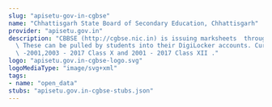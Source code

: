 ```yaml
---
slug: "apisetu-gov-in-cgbse"
name: "Chhattisgarh State Board of Secondary Education, Chhattisgarh"
provider: "apisetu.gov.in"
description: "CBBSE (http://cgbse.nic.in) is issuing marksheets  through DigiLocker.\
  \ These can be pulled by students into their DigiLocker accounts. Currently available\
  \ -2001,2003 - 2017 Class X and 2001 - 2017 Class XII ."
logo: "apisetu.gov.in-cgbse-logo.svg"
logoMediaType: "image/svg+xml"
tags:
- name: "open_data"
stubs: "apisetu.gov.in-cgbse-stubs.json"
---
```

